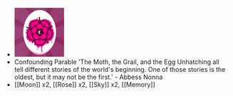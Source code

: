- ![image.png](../assets/image_1700979188879_0.png)
- Confounding Parable
  'The Moth, the Grail, and the Egg Unhatching all tell different stories of the world's beginning. One of those stories is the oldest, but it may not be the first.' - Abbess Nonna
- [[Moon]] x2, [[Rose]] x2, [[Sky]] x2, [[Memory]]